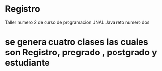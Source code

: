 # Registro
Taller numero 2 de curso de programacion UNAL  Java reto numero dos 
#  se genera  cuatro clases las cuales son Registro, pregrado , postgrado y estudiante
